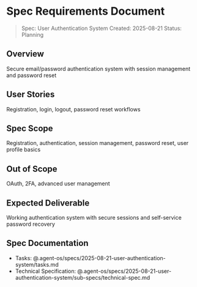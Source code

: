 # Spec Requirements Document

> Spec: User Authentication System
> Created: 2025-08-21
> Status: Planning

## Overview

Secure email/password authentication system with session management and password reset

## User Stories

Registration, login, logout, password reset workflows

## Spec Scope

Registration, authentication, session management, password reset, user profile basics

## Out of Scope

OAuth, 2FA, advanced user management

## Expected Deliverable

Working authentication system with secure sessions and self-service password recovery

## Spec Documentation

- Tasks: @.agent-os/specs/2025-08-21-user-authentication-system/tasks.md
- Technical Specification: @.agent-os/specs/2025-08-21-user-authentication-system/sub-specs/technical-spec.md